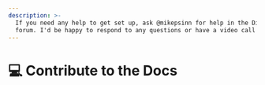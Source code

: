 ```yaml
---
description: >-
  If you need any help to get set up, ask @mikepsinn for help in the Discussions
  forum. I'd be happy to respond to any questions or have a video call with you.
---
```


# 💻 Contribute to the Docs

